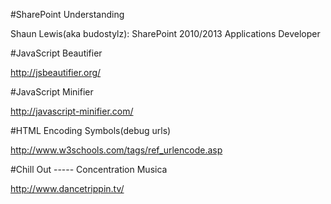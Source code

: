 ﻿#SharePoint Understanding

Shaun Lewis(aka budostylz): SharePoint 2010/2013 Applications  Developer

#JavaScript Beautifier

http://jsbeautifier.org/

#JavaScript Minifier

http://javascript-minifier.com/

#HTML Encoding Symbols(debug urls)

http://www.w3schools.com/tags/ref_urlencode.asp


#Chill Out ----- Concentration Musica

http://www.dancetrippin.tv/

